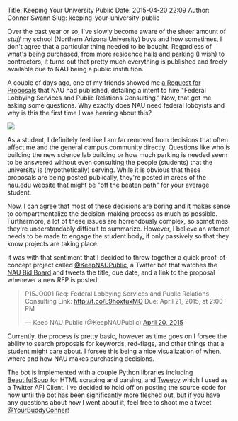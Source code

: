 Title: Keeping Your University Public
Date: 2015-04-20 22:09
Author: Conner Swann
Slug: keeping-your-university-public

Over the past year or so, I've slowly become aware of the sheer amount of *stuff* my school (Northern Arizona University) buys and how sometimes, I don't agree that a particular thing needed to be bought. Regardless of what's being purchased, from more residence halls and parking (I wish) to contractors, it turns out that pretty much everything is published and freely available due to NAU being a public institution. 

A couple of days ago, one of my friends showed me [a Request for Proposals](http://nau.edu/Contracting-Purchasing-Services/_Forms/Bids/P15JO001/) that NAU had published, detailing a intent to hire "Federal Lobbying Services and Public Relations Consulting." Now, that got me asking some questions. Why exactly does NAU need federal lobbyists and why is this the first time I was hearing about this? 

![]({static}/images/2015/keeping-university-public-lobbying-proposal.png)

As a student, I definitely feel like I am far removed from decisions that often affect me and the general campus community directly. Questions like who is building the new science lab building or how much parking is needed seem to be answered without even consulting the people (students) that the university is (hypothetically) serving. While it is obvious that these proposals are being posted publically, they're posted in areas of the nau.edu website that might be "off the beaten path" for your average student. 

Now, I can agree that most of these decisions are boring and it makes sense to compartmentalize the decision-making process as much as possible. Furthermore, a lot of these issues are horrendously complex, so sometimes they're understandably difficult to summarize. However, I believe an attempt needs to be made to engage the student body, if only passively so that they know projects are taking place.

It was with that sentiment that I decided to throw together a quick proof-of-concept project called [@KeepNAUPublic](http://twitter.com/KeepNAUPublic), a Twitter bot that watches the [NAU Bid Board](http://nau.edu/Contracting-Purchasing-Services/NAU-Bid-Board/) and tweets the title, due date, and a link to the proposal whenever a new RFP is posted. 

<blockquote class="twitter-tweet tw-align-center" lang="en"><p>P15JO001&#10;Req: Federal Lobbying Services and Public Relations Consulting&#10;Link: <a href="http://t.co/E9hoxfuxMO">http://t.co/E9hoxfuxMO</a>&#10;Due: April 21, 2015, at 2:00 PM</p>&mdash; Keep NAU Public (@KeepNAUPublic) <a href="https://twitter.com/KeepNAUPublic/status/590240493943959552">April 20, 2015</a></blockquote>
<script async src="//platform.twitter.com/widgets.js" charset="utf-8"></script>

Currently, the process is pretty basic, however as time goes on I forsee the ability to search proposals for keywords, red-flags, and other things that a student might care about. I forsee this being a nice visualization of when, where and how NAU makes purchasing decisions. 

The bot is implemented with a couple Python libraries including [BeautifulSoup](http://www.crummy.com/software/BeautifulSoup/) for HTML scraping and parsing, and [Tweepy](http://www.tweepy.org/) which I used as a Twitter API Client. I've decided to hold off on posting the source code for now until the bot has been significantly more fleshed out, but if you have any questions about how I went about it, feel free to shoot me a tweet [@YourBuddyConner](http://twitter.com/yourbuddyconner)!